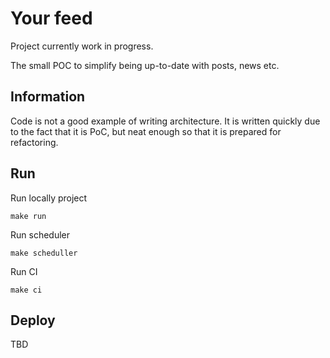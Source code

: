 # Your feed

Project currently work in progress.

The small POC to simplify being up-to-date with posts, news etc.

## Information

Code is not a good example of writing architecture.
It is written quickly due to the fact that it is PoC,
but neat enough so that it is prepared for refactoring.

## Run

Run locally project 

```shell
make run
```

Run scheduler

```shell
make scheduller
```

Run CI

```shell
make ci
```

## Deploy

TBD
